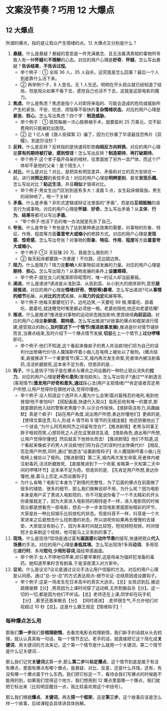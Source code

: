 # 文案没节奏？巧用 12 大爆点

## 12 大爆点

所谓的爆点，指的是让观众产生情绪的点。12 大爆点又分别是什么？

1. **悬疑**。什么是悬疑？悬疑的意思是一件充满悬念、且无法看清真相的事物所导致人有一种**怀疑**和**不理解**的心态。对应的用户心理是**好奇**、**怀疑**。怎么写出悬疑？**告诉结果**，**不告诉过程**。
   - 举个例子：① 全班 36 人，35 人自杀，这究竟是怎么回事？最后一个人到底靠什么活下来。
   - ② 再举例个子，8 人登岛，无 1 人生还。明明在开头观众就已经知道了结局，但是观众如果不看下去，感觉自己也活不下去，这就是这部电影的魔力。
2. **焦虑**。什么是焦虑？焦虑是指个人对即将来临的、可能会造成的危险或威胁所产生的紧张、不安、忧虑、烦恼等不愉快的**复杂情绪状态**。对应的用户心理是**紧张**、**担心**。怎么写出焦虑？四个字：**制造威胁**。
   - 举个例子：① 医院每做一次心胜移植手术，就要盈利 25 万美元，交不起费用的只能被赶出医院。
   - ② 近 1 亿人被《唐人街探案 2》骗了，因为它抄袭了华语最佳恐怖片《双瞳》，到底抄没抄？
3. **反转**。什么是反转？反转指的是快速将形势**向相反方向转换**。对应的用户心理是**原有的期待被打破**，**感到惊讶**！怎么写出反转？**制造期待**，**再打破期待**。
   - 举个例子:这个孝子撬开母亲的棺材，往里面放了另外一具尸体，而这个尸体却不是他的父亲！是个陌生人！
4. **对比**。什么是对比？对比，是把具有明显差异、矛盾和对立的双方安排在一起，进行**对照比较**的表现手法！对应的用户心理是**明辨差别**、甚至**发现乐趣**。怎么写出对比？**贴近生活**，并且**相似**才值得对比。
   - 举个例子:男女生出门区别到底有多大！凌晨 5 点，女生起床做瑜伽，男生的闹钟响了，啪一下关掉！
5. **矛盾**。什么是矛盾？非形式逻辑或辩证法里面的“矛盾”，而是指**互相抵触**的语言行为或事物。对应的用户心理是**怀疑**、**好奇**。怎么写出矛盾？从**主体**、**行为**、**结果**等都可以写出**矛盾**。
   - “举个例子:他活下去的唯一办法就是先杀了自己。
6. **夸张**。什么是夸张？夸张是为了达到某种表达效果的需要，对事物的形象、特征、作用、程度等方面**着意夸大或缩小**的修辞方式。对应的用户心理是**发现感**、**惊奇感**。怎么写出夸张？对事物的**形象**、**特征**、**作用**、**程度**等方面**着意夸大或缩小**。
   - 举个例子:①2 天狂赚 20 万，我是怎么做到的？
   - ② 每天起床都要跳一次悬崖！不仅跳，还边跳边笑。
7. **阻力**。什么是阻力？阻力是**影响**人和事物前进发展的力量。对应的用户心理是**期待**、**担心**。怎么写出阻力？从事物发展的条件上**设置障碍**。
   - 举个例子:就在女儿的冤案即将昭雪时，唯一的证人却当庭暴毙。
8. **递进**。什么是递进?递进是从浅到深、从低到高、从小到大的顺序排列,意思**层层推进**。对应的用户心理是**情绪(好奇、愤怒等)暴增**。怎么写出递进?可从**事情的细节**拓展、从**对比的方式**拓展、从**阻力的设定**拓展等等。
   - 举个例子:他每天都要吃钉子。边吃边笑,一天要吃 99 根,嚼着吃、舔着吃、跪着吃,就连睡觉时嘴里都必须放一根。老婆劝阻他,他还向老婆炫耀!
9. **推进**。什么是推进?推进是对事物的运动状态施加影响,使其继续**向前运动**。对应的用户心理是**新鲜感**、**期待感**。怎么写出推进?对故事的爆点和框架进行搭建,感受观众的耐心,**及时叙述下一个情节(推进故事发展)**,推进是针对情节铺排而言,当爆点结束,及时介绍下一个爆点情节发展,**切忌**在上一个情节上**过分啰嗉**即可。
   - 举个例子:他们不知道,这个看起来像疯子的男人并没疯!他们将为自己的误判付出惨痛代价!杀人魔瑞斯哼着小曲儿在电椅上被处以了极刑。(爆点结束,直接推进下一个重要情节)第二天,城内再次发生命案,死者体内被注射毒药,活活折磨致死,这本来不足为奇。但诡异的是...
10. **钩子**。什么是钩子?钩子是在爆点与爆点之间设置的一种防止观众流失的**拉力**。对应的用户心理是**好奇**和**患失**(害怕损失)。怎么写出钩子?通过**半剧透法(客观情节)**激发用户好奇和患失,通过**踩心法(用户主观情绪)**肯定或者否定用户所想,让用户觉得你在跟他对话,觉得你懂他。
    - 举个例子:没人知道这个连环杀人魔为什么会笑!面对最残忍的电刑,电到他冒烟!他不害怕吗? 【搭配画面,快速代入观众】临死前他有唯一的要求,那就是跟抓他入狱的警察老黑握个手,以示合作愉快。【措辞简洁有力,风趣幽默】真是个疯子! 【站在用户角度,说出用户所想,表达你懂他们】更疯的是, 【使得文案连贯,勾人,形成 A 情节和 B 情节的无缝连接】他还骄傲地出了一个谜语,“为什么阿亮和阿杰之间留有空白?”,【推进剧情】老黑与同事王胖子相视而笑,心想将死之人还在这里胡言乱语, 【借助角色,道出用户所想,让用户觉得你懂他】然后就丢下他扬长而去! 【推进剧情】他们不知道,这个看起来像疯子的男人并没疯!他们将为自己的误判付出惨痛代价! 【相反,否定用户所想,同时,通过“剧透法”设置剧情钩子】杀人魔瑞斯哼着小曲儿在电椅上被处以了极刑。【推进剧情】第二天,城内再次发生命案,死者体内被注射毒药,活活折磨致死, 【直接推进到下一个命案,省略第一天和第二天中间的啰嗉环节】这本来不足为奇。但诡异的是, 【先肯定用户所想,表达你懂他,接,着马上否定,从而设置钩子】
    - 为什么省略？电影它本身为了剧情的完整性，为了后面的爆点在前面做了很多的铺垫、很多的细节，那么我们做解说却不用，为什么呢？因为电影本身是用户买了票进入电影院的，你不可能说你看了一个不太精彩的开头你直接就走了，因为大家进入电影院的期待是不一样，进入电影院的时候观众都是想看完一部电影，想去一步一步发现电影里面那些精彩的环节，大家是处一种比较娱乐比较放松的状态。但是抖音不一样，抖音是一个大家进来之后是想去什么找刺激的状态，所以说呢你如果再去慢慢的去铺垫，大家就没有耐心了，因为本来时间就比较短，短视频短视频，时间很短才会来刷这个视频，他可能马上又有别的事了。
11. **现场**。什么是现场?现场是通过富有**画面感**和**动作节奏**的描写,快速把观众**代入场景**的手法。对应的用户心理是**身临其境**。怎么写出现场?多用**动词**、多用现在**进行时**、多用**短句**,**少用形容词**,描绘带感画面。
    - 举个例子:女人不停地切苹果,却只要苹果籽,这是母亲为强奸犯准备的毒药。她知道苹果籽含有剧毒,于是深夜潜入对方家中。
12. **议论**。什么是议论?议论是通过议论手法让用户信服的方法。对应的用户心理是认同感。通过“总-分-总”的方式表达观点-细节论证-总结原因或设置钩子。
    - 举个例子:这是一场发生在日本高中的真实大逃杀。【总】女孩迟到后,被迫跳楼谢罪【分】,男孩因为上课时间穿了运动裤,无奈割腕自杀【分】。这一切的一切,都是因为他们不听话。【总】老师还在上课,同学却在玩手机【分】 ,甚至还眉来眼去【分】 【同时递进】 ,老师很生气,不允许他们对视超过 10 秒【总】。这是什么霸王规定【情绪钩子】!

### 每种爆点怎么用

那我们**第一步**我们要**梳理剧情**。去看完电影去梳理剧情，我们新手的话就从头去梳理，就认认真真每一句话、每一个情节去记。老手的话，就直接把它这个简化成**关键词**，用关键词的方法来记，这个第一个情节是什么就用一个关键词，第二个情节是什么记关键词...

那么我们记完**关键词**这第一步,那么**第二步**叫**标定爆点**，这个情节到底是属于有没有爆点，里面有爆点有哪个爆点，是悬疑、对比、反差，还是什么共情。还有，有没有哪一个爆点属于什么东西。我们把它标定一下，看待会我们写爆点的时候能不能用的到，如果我们觉得这个地方，我们想用到 12 爆点里面哪一个爆点，我们就把它标出来（比较明显醒目一点，我比较喜欢用这个中括号）。

那么我们根据**爆点**、**关键词**，再去**搭一个框架**，这是**第三步**。这个故事应该是怎么样一个故事，后续课程会具体讲具体拆解。
